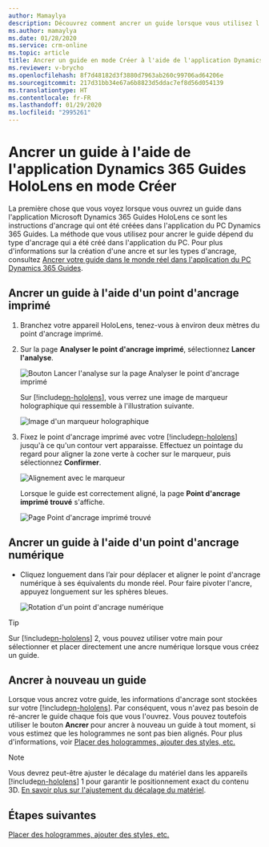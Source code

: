 ```yaml
---
author: Mamaylya
description: Découvrez comment ancrer un guide lorsque vous utilisez l'application Microsoft Dynamics 365 Guides HoloLens en mode Créer.
ms.author: mamaylya
ms.date: 01/28/2020
ms.service: crm-online
ms.topic: article
title: Ancrer un guide en mode Créer à l'aide de l'application Dynamics 365 Guides HoloLens
ms.reviewer: v-brycho
ms.openlocfilehash: 8f7d48182d3f3880d7963ab260c99706ad64206e
ms.sourcegitcommit: 217d31bb34e67a6b8823d5ddac7ef8d56d054139
ms.translationtype: HT
ms.contentlocale: fr-FR
ms.lasthandoff: 01/29/2020
ms.locfileid: "2995261"
---
```

# <a name="anchor-a-guide-by-using-the-dynamics-365-guides-hololens-app-in-author-mode"></a>Ancrer un guide à l'aide de l'application Dynamics 365 Guides HoloLens en mode Créer

La première chose que vous voyez lorsque vous ouvrez un guide dans l'application Microsoft Dynamics 365 Guides HoloLens ce sont les instructions d'ancrage qui ont été créées dans l'application du PC Dynamics 365 Guides. La méthode que vous utilisez pour ancrer le guide dépend du type d'ancrage qui a été créé dans l'application du PC. Pour plus d'informations sur la création d'une ancre et sur les types d'ancrage, consultez [Ancrer votre guide dans le monde réel dans l'application du PC Dynamics 365 Guides](anchor.md).

## <a name="anchor-a-guide-by-using-a-printed-anchor"></a>Ancrer un guide à l'aide d'un point d'ancrage imprimé

1. Branchez votre appareil HoloLens, tenez-vous à environ deux mètres du point d'ancrage imprimé.

2. Sur la page **Analyser le point d'ancrage imprimé**, sélectionnez **Lancer l'analyse**.

    ![Bouton Lancer l'analyse sur la page Analyser le point d'ancrage imprimé](media/scan-printed-anchor.png "Bouton Lancer l'analyse sur la page Analyser le point d'ancrage imprimé")

    Sur [!include[pn-hololens](../includes/pn-hololens.md)], vous verrez une image de marqueur holographique qui ressemble à l'illustration suivante.

    ![Image d'un marqueur holographique](media/scanning.PNG "Image d'un marqueur holographique")

3. Fixez le point d'ancrage imprimé avec votre [!include[pn-hololens](../includes/pn-hololens.md)] jusqu'à ce qu'un contour vert apparaisse. Effectuez un pointage du regard pour aligner la zone verte à cocher sur le marqueur, puis sélectionnez **Confirmer**.

    ![Alignement avec le marqueur](media/align-marker.PNG "Alignement avec le marqueur")

    Lorsque le guide est correctement aligné, la page **Point d'ancrage imprimé trouvé** s'affiche.

    ![Page Point d'ancrage imprimé trouvé](media/printed-anchor-found.png "Page Point d'ancrage imprimé trouvé")

## <a name="anchor-a-guide-by-using-a-digital-anchor"></a>Ancrer un guide à l'aide d'un point d'ancrage numérique

- Cliquez longuement dans l’air pour déplacer et aligner le point d'ancrage numérique à ses équivalents du monde réel. Pour faire pivoter l'ancre, appuyez longuement sur les sphères bleues.

    ![Rotation d'un point d'ancrage numérique](media/rotate-digital-anchor.PNG "Rotation d'un point d'ancrage numérique")

> [!TIP]
> Sur [!include[pn-hololens](../includes/pn-hololens.md)] 2, vous pouvez utiliser votre main pour sélectionner et placer directement une ancre numérique lorsque vous créez un guide.

## <a name="re-anchor-a-guide"></a>Ancrer à nouveau un guide

Lorsque vous ancrez votre guide, les informations d'ancrage sont stockées sur votre [!include[pn-hololens](../includes/pn-hololens.md)]. Par conséquent, vous n'avez pas besoin de ré-ancrer le guide chaque fois que vous l'ouvrez. Vous pouvez toutefois utiliser le bouton **Ancrer** pour ancrer à nouveau un guide à tout moment, si vous estimez que les hologrammes ne sont pas bien alignés. Pour plus d'informations, voir [Placer des hologrammes, ajouter des styles, etc.](hololens-app-orientation.md)

> [!NOTE]
> Vous devrez peut-être ajuster le décalage du matériel dans les appareils [!include[pn-hololens](../includes/pn-hololens.md)] 1 pour garantir le positionnement exact du contenu 3D. [En savoir plus sur l'ajustement du décalage du matériel](https://docs.microsoft.com/dynamics365/mixed-reality/guides/known-issues#uploading-new-3d-models-with-names-matching-any-of-the-pre-packaged-models-in-the-3d-toolkit-will-overwrite-the-files-in-the-3d-toolkit).

## <a name="whats-next"></a>Étapes suivantes

[Placer des hologrammes, ajouter des styles, etc.](hololens-app-orientation.md)

